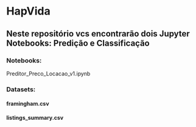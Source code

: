 # HapVida

## Neste repositório vcs encontrarão dois Jupyter Notebooks: Predição e Classificação

### Notebooks:
Preditor_Preco_Locacao_v1.ipynb

### Datasets:

#### framingham.csv
#### listings_summary.csv
